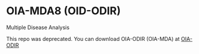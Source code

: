# OIA-MDA8 (OID-ODIR)
Multiple Disease Analysis

This repo was deprecated.
You can download OIA-ODIR (OIA-MDA) at [OIA-ODIR](https://github.com/nkicsl/OIA-ODIR)

